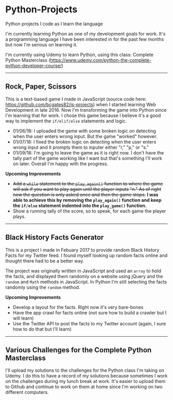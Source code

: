# Python-Projects
Python projects I code as I learn the language

I'm currently learning Python as one of my development goals for work. It's a programming language I have been interested in for the past few months but now I'm serious on learning it.

I'm currently using Udemy to learn Python, using this class: Complete Python Masterclass (https://www.udemy.com/python-the-complete-python-developer-course/)

---

## Rock, Paper, Scissors

This is a text-based game I made in JavaScript (source code here: https://github.com/bcgates82/js-projects) when I started learning Web Development in late 2016. Now I'm transforming the game into Python since I'm learning that for work. I chose this game because I believe it's a good way to implement the `if/elif/else` statements and logic.

* 01/06/18: I uploaded the game with some broken logic on detecting when the user enters wrong input. But the game "worked" however.
* 01/07/18: I fixed the broken logic on detecting when the user enters wrong input and it prompts them to inputer either "r," "p," or "s."
* 01/09/18: I'm going to leave the game as it is right now. I don't have the tally part of the game working like I want but that's something I'll work on later. Overall I'm happy with the progress.

**Upcoming Improvements**

*  ~~Add a `while` statement to the `play_again()` function to where the game will ask if you want to play again until the player inputs "n." As of right now the question is only asked once and then the game stops.~~ **I was able to achieve this by removing the `play_again()` function and keep the `if/else` statement indented into the `play_game()` function.**
* Show a running tally of the score, so to speak, for each game the player plays.

---

## Black History Facts Generator

This is a project I made in Febuary 2017 to provide random Black History Facts for my Twitter feed. I found myself looking up random facts online and thought there had to be a better way.

The project was originally written in JavaScript and used an `array` to hold the facts, and displayed them randomly on a website using jQuery and the `random` and `Math` methods in JavaScript. In Python I'm still selecting the facts randomly using the `random` method.

**Upcoming Improvements**

* Develop a layout for the facts. Right now it's very bare-bones
* Have the app crawl for facts online (not sure how to build a crawler but I will learn)
* Use the Twitter API to post the facts to my Twitter account (again, I sure how to do that but I'll learn)

---

## Various Challenges for the Complete Python Masterclass

I'll upload my solutions to the challenges for the Python class I'm taking on Udemy. I do this to have a record of my solutions because sometimes I work on the challenges during my lunch break at work. It's easier to upload them to Github and continue to work on them at home since I'm working on two different computers.
